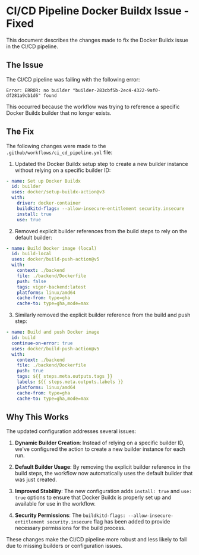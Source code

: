 # CI/CD Pipeline Docker Buildx Issue - Fixed

This document describes the changes made to fix the Docker Buildx issue in the CI/CD pipeline.

## The Issue

The CI/CD pipeline was failing with the following error:

```
Error: ERROR: no builder "builder-283cbf5b-2ec4-4322-9af0-df281a9cb1d6" found
```

This occurred because the workflow was trying to reference a specific Docker Buildx builder that no longer exists.

## The Fix

The following changes were made to the `.github/workflows/ci_cd_pipeline.yml` file:

1. Updated the Docker Buildx setup step to create a new builder instance without relying on a specific builder ID:

```yaml
- name: Set up Docker Buildx
  id: builder
  uses: docker/setup-buildx-action@v3
  with:
    driver: docker-container
    buildkitd-flags: --allow-insecure-entitlement security.insecure
    install: true
    use: true
```

2. Removed explicit builder references from the build steps to rely on the default builder:

```yaml
- name: Build Docker image (local)
  id: build-local
  uses: docker/build-push-action@v5
  with:
    context: ./backend
    file: ./backend/Dockerfile
    push: false
    tags: vigor-backend:latest
    platforms: linux/amd64
    cache-from: type=gha
    cache-to: type=gha,mode=max
```

3. Similarly removed the explicit builder reference from the build and push step:

```yaml
- name: Build and push Docker image
  id: build
  continue-on-error: true
  uses: docker/build-push-action@v5
  with:
    context: ./backend
    file: ./backend/Dockerfile
    push: true
    tags: ${{ steps.meta.outputs.tags }}
    labels: ${{ steps.meta.outputs.labels }}
    platforms: linux/amd64
    cache-from: type=gha
    cache-to: type=gha,mode=max
```

## Why This Works

The updated configuration addresses several issues:

1. **Dynamic Builder Creation**: Instead of relying on a specific builder ID, we've configured the action to create a new builder instance for each run.

2. **Default Builder Usage**: By removing the explicit builder reference in the build steps, the workflow now automatically uses the default builder that was just created.

3. **Improved Stability**: The new configuration adds `install: true` and `use: true` options to ensure that Docker Buildx is properly set up and available for use in the workflow.

4. **Security Permissions**: The `buildkitd-flags: --allow-insecure-entitlement security.insecure` flag has been added to provide necessary permissions for the build process.

These changes make the CI/CD pipeline more robust and less likely to fail due to missing builders or configuration issues.
